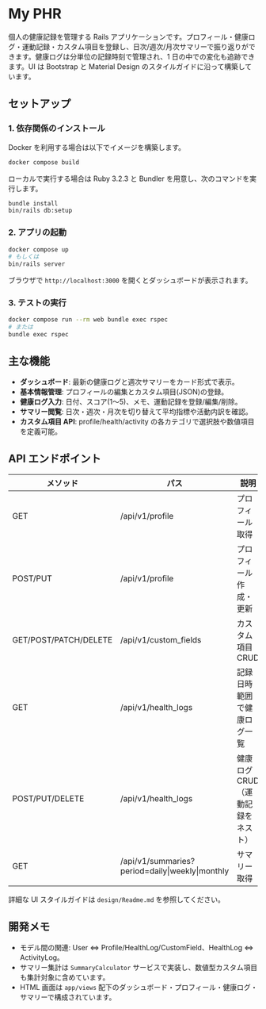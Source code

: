 # My PHR

個人の健康記録を管理する Rails アプリケーションです。プロフィール・健康ログ・運動記録・カスタム項目を登録し、日次/週次/月次サマリーで振り返りができます。健康ログは分単位の記録時刻で管理され、1 日の中での変化も追跡できます。UI は Bootstrap と Material Design のスタイルガイドに沿って構築しています。

## セットアップ

### 1. 依存関係のインストール

Docker を利用する場合は以下でイメージを構築します。

```bash
docker compose build
```

ローカルで実行する場合は Ruby 3.2.3 と Bundler を用意し、次のコマンドを実行します。

```bash
bundle install
bin/rails db:setup
```

### 2. アプリの起動

```bash
docker compose up
# もしくは
bin/rails server
```

ブラウザで `http://localhost:3000` を開くとダッシュボードが表示されます。

### 3. テストの実行

```bash
docker compose run --rm web bundle exec rspec
# または
bundle exec rspec
```

## 主な機能

- **ダッシュボード**: 最新の健康ログと週次サマリーをカード形式で表示。
- **基本情報管理**: プロフィールの編集とカスタム項目(JSON)の登録。
- **健康ログ入力**: 日付、スコア(1〜5)、メモ、運動記録を登録/編集/削除。
- **サマリー閲覧**: 日次・週次・月次を切り替えて平均指標や活動内訳を確認。
- **カスタム項目 API**: profile/health/activity の各カテゴリで選択肢や数値項目を定義可能。

## API エンドポイント

| メソッド | パス | 説明 |
| --- | --- | --- |
| GET | /api/v1/profile | プロフィール取得 |
| POST/PUT | /api/v1/profile | プロフィール作成・更新 |
| GET/POST/PATCH/DELETE | /api/v1/custom_fields | カスタム項目 CRUD |
| GET | /api/v1/health_logs | 記録日時範囲で健康ログ一覧 |
| POST/PUT/DELETE | /api/v1/health_logs | 健康ログ CRUD（運動記録をネスト） |
| GET | /api/v1/summaries?period=daily\|weekly\|monthly | サマリー取得 |

詳細な UI スタイルガイドは `design/Readme.md` を参照してください。

## 開発メモ

- モデル間の関連: User ⇔ Profile/HealthLog/CustomField、HealthLog ⇔ ActivityLog。
- サマリー集計は `SummaryCalculator` サービスで実装し、数値型カスタム項目も集計対象に含めています。
- HTML 画面は `app/views` 配下のダッシュボード・プロフィール・健康ログ・サマリーで構成されています。
